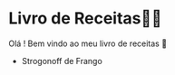 # Livro de Receitas:man_cook:



Olá !  Bem vindo ao meu livro de receitas  :meat_on_bone:



- Strogonoff de Frango



 

 


